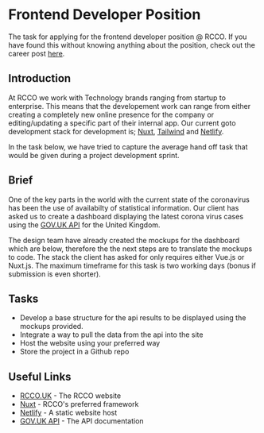 # Frontend Developer Position
The task for applying for the frontend developer position @ RCCO. If you have found this without knowing anything about the position, check out the career post [here](https://rcco.uk/careers/front-end-developer).

## Introduction

At RCCO we work with Technology brands ranging from startup to enterprise. This means that the developement work can range from either creating a completely new online presence for the company or editing/updating a specific part of their internal app. Our current goto development stack for development is; [Nuxt](https://nuxtjs.org/), [Tailwind](https://tailwindcss.com/) and [Netlify](https://www.netlify.com/).

In the task below, we have tried to capture the average hand off task that would be given during a project development sprint.

## Brief

One of the key parts in the world with the current state of the coronavirus has been the use of availabilty of statistical information. Our client has asked us to create a dashboard displaying the latest corona virus cases using the [GOV.UK API](https://coronavirus.data.gov.uk/developers-guide) for the United Kingdom.

The design team have already created the mockups for the dashboard which are below, therefore the the next steps are to translate the mockups to code. The stack the client has asked for only requires either Vue.js or Nuxt.js. The maximum timeframe for this task is two working days (bonus if submission is even shorter).

## Tasks
* Develop a base structure for the api results to be displayed using the mockups provided.
* Integrate a way to pull the data from the api into the site
* Host the website using your preferred way
* Store the project in a Github repo

## Useful Links
* [RCCO.UK](https://rcco.uk) - The RCCO website
* [Nuxt](https://nuxtjs.org/) - RCCO's preferred framework
* [Netlify](https://www.netlify.com/) - A static website host
* [GOV.UK API](https://coronavirus.data.gov.uk/developers-guide) - The API documentation
